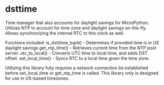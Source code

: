 # dsttime
Time manager that also accounts for daylight savings for MicroPython.
Utilizes NTP to account for time zone and daylight savings on-the-fly.
Allows synchronizing the internal RTC to this clock as well.
    

Functions included:
is_dst(time_tuple) - Determines if provided time is in US daylight savings
get_ntp_time() - Retrieves current time from the NTP pool server.
utc_to_local() - Converts UTC time to local time, and adds DST offset.
set_local_time() - Syncs RTC to a local time given the time zone.
    
Utilizing this library fully requires a network connection be established before set_local_time or get_ntp_time is called.
This library only is designed for use in US-based timezones.

